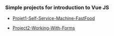 ### Simple projects for introduction to Vue JS

- [Projet1-Self-Service-Machine-FastFood](https://eosia.github.io/Initiation-Vue-JS/Project1-Self-Service-Machine-FastFood)

- [Project2-Working-With-Forms](https://eosia.github.io/Initiation-Vue-JS/Project2-Working-With-Forms)
